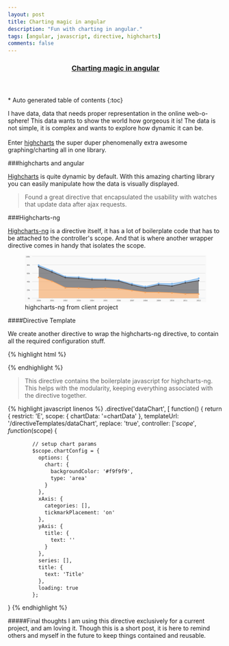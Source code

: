 ```yaml
---
layout: post
title: Charting magic in angular
description: "Fun with charting in angular."
tags: [angular, javascript, directive, highcharts]
comments: false
---
```


<section id="table-of-contents" class="toc tocFixed">
  <header>
    <a href="#">
      <h3>Charting magic in angular</h3>
    </a>
  </header>
<div id="drawer" markdown="1">
*  Auto generated table of contents
{:toc}
</div>
</section><!-- /#table-of-contents -->

I have data, data that needs proper representation in the online web-o-sphere! This data wants to show the world how gorgeous it is! The data is not simple, it is complex and wants to explore how dynamic it can be.
<br><br>Enter [highcharts](www.highcharts.com) the super duper phenomenally extra awesome graphing/charting all in one library.  

###highcharts and angular

[Highcharts](http://www.highcharts.com) is quite dynamic by default.  With this amazing charting library you can easily manipulate how the data is visually displayed.  

>Found a great directive that encapsulated the usability with watches that update data after ajax requests.

###Highcharts-ng

[Highcharts-ng](https://github.com/pablojim/highcharts-ng) is a directive itself, it has a lot of boilerplate code that has to be attached to the controller's scope. And that is where another wrapper directive comes in handy that isolates the scope.

<figure>
    <a href="/images/highcharts1.png"><img src="/images/highcharts1.png"></a>
    <figcaption>highcharts-ng from client project</figcaption>
</figure>

####Directive Template

We create another directive to wrap the highcharts-ng directive, to contain all the required configuration stuff.

{% highlight html %}
<div class="row">
  <div class="col-xs-12 text-center"></div>
  <highchart config="chartConfig"></highchart>
</div>
{% endhighlight %}

>This directive contains the boilerplate javascript for highcharts-ng. This helps with the modularity, keeping everything associated with the directive together.

{% highlight javascript linenos %}
.directive('dataChart', [
    function() {
      return {
        restrict: 'E',
        scope: {
          chartData: '=chartData'
        },
        templateUrl: '/directiveTemplates/dataChart',
        replace: 'true',
        controller: ['$scope',
          function($scope) {

            // setup chart params
            $scope.chartConfig = {
              options: {
                chart: {
                  backgroundColor: '#f9f9f9',
                  type: 'area'
                }
              },
              xAxis: {
                categories: [],
                tickmarkPlacement: 'on'
              },
              yAxis: {
                title: {
                  text: ''
                }
              },
              series: [],
              title: {
                text: 'Title'
              },
              loading: true
            };
}
{% endhighlight %}

#####Final thoughts
I am using this directive exclusively for a current project, and am loving it. Though this is a short post, it is here to remind others and myself in the future to keep things contained and reusable.